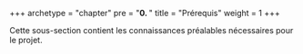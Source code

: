 +++
archetype = "chapter"
pre = "<b>0. </b>"
title = "Prérequis"
weight = 1
+++

Cette sous-section contient les connaissances préalables nécessaires pour le projet.
